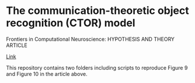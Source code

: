 # The communication-theoretic object recognition (CTOR) model

Frontiers in Computational Neuroscience: HYPOTHESIS AND THEORY ARTICLE

[Link](https://www.frontiersin.org/articles/10.3389/fncom.2020.00046/abstract)

This repository contains two folders including scripts to reproduce Figure 9 and Figure 10 in the article above.